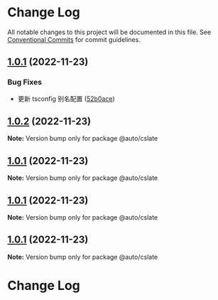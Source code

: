 # Change Log

All notable changes to this project will be documented in this file. See [Conventional Commits](https://conventionalcommits.org) for commit guidelines.

## [1.0.1](https://github.com/liihom/slate-editor/compare/v1.0.15...v1.0.1) (2022-11-23)

### Bug Fixes

- 更新 tsconfig 别名配置 ([52b0ace](https://github.com/liihom/slate-editor/commit/52b0ace9afa8dd3a29e0d15e6dbf5e5e3a46774f))

## [1.0.2](https://github.com/liihom/slate-editor/compare/v1.0.1...v1.0.2) (2022-11-23)

**Note:** Version bump only for package @auto/cslate

## [1.0.1](https://github.com/liihom/slate-editor/compare/v1.0.15...v1.0.1) (2022-11-23)

**Note:** Version bump only for package @auto/cslate

## [1.0.1](https://github.com/liihom/slate-editor/compare/v1.0.15...v1.0.1) (2022-11-23)

**Note:** Version bump only for package @auto/cslate

## [1.0.1](https://github.com/liihom/slate-editor/compare/v1.0.15...v1.0.1) (2022-11-23)

**Note:** Version bump only for package @auto/cslate

# Change Log
